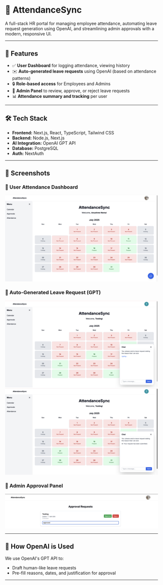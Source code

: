 # 🧠 AttendanceSync

A full-stack HR portal for managing employee attendance, automating leave request generation using OpenAI, and streamlining admin approvals with a modern, responsive UI.

---

## 🚀 Features

- ✅ **User Dashboard** for logging attendance, viewing history
- ✉️ **Auto-generated leave requests** using OpenAI (based on attendance patterns)
- 🔒 **Role-based access** for Employees and Admins
- 🧾 **Admin Panel** to review, approve, or reject leave requests
- 📊 **Attendance summary and tracking** per user

---

## 🛠️ Tech Stack

- **Frontend:** Next.js, React, TypeScript, Tailwind CSS
- **Backend:** Node.js, Next.js
- **AI Integration:** OpenAI GPT API
- **Database:** PostgreSQL
- **Auth:** NextAuth

---

## 📸 Screenshots

### 🔹 User Attendance Dashboard

![User Dashboard](./assets/main_dashboard.png)

### 🔹 Auto-Generated Leave Request (GPT)

![Leave Request AI](./assets/automatic_leave_request_send.png)
![Leave Request Success AI](./assets/request_send.png)

### 🔹 Admin Approval Panel

![Admin Panel](./assets/admin.png)

---

## 🧠 How OpenAI is Used

We use OpenAI's GPT API to:

- Draft human-like leave requests
- Pre-fill reasons, dates, and justification for approval

---
